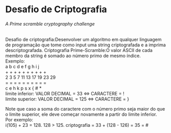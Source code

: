 # Desafio de Criptografia
###### A Prime scramble cryptography challenge

Desafio de criptografia:Desenvolver um algoritmo em qualquer linguagem de programação que tome como input uma string criptografada e a imprima descriptografada.
Criptografia Prime-Scramble:O valor ASCII de cada membro da string é somado ao número primo de mesmo índice.  
Exemplo:  
a b c d e f g h i j  
\+ + + + + + + + + +  
2 3 5 7 11 13 17 19 23 29  
= = = = = = = = = =  
c e h k p s x { # *  
limite inferior: VALOR DECIMAL = 33 <=> CARACTERE = !  
limite superior: VALOR DECIMAL = 125 <=> CARACTERE = }  

Note que caso a soma do caractere com o número primo seja maior do que o limite superior, ele deve começar novamente a partir do limite inferior.  
Por exemplo:  
i(105) + 23 = 128. 128 > 125. criptografia = 33 + (128 - 126) = 35 = #
